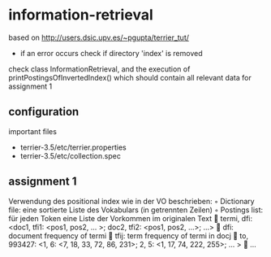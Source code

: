 # information-retrieval

based on http://users.dsic.upv.es/~pgupta/terrier_tut/
- if an error occurs check if directory 'index' is removed

check class InformationRetrieval, and the execution of printPostingsOfInvertedIndex() which should contain all relevant data for assignment 1

configuration
------------
important files
- terrier-3.5/etc/terrier.properties
- terrier-3.5/etc/collection.spec

assignment 1
------------
Verwendung des positional index wie in der VO
beschrieben:
◦ Dictionary file: eine sortierte Liste des Vokabulars (in
getrennten Zeilen)
◦ Postings list: für jeden Token eine Liste der Vorkommen im
originalen Text
 termi, dfi: <doc1, tfi1: <pos1, pos2, ... >; doc2, tfi2: <pos1,
pos2, ...>; ...>
 dfi: document frequency of termi
 tfij: term frequency of termi in docj
 to, 993427:
<1, 6: <7, 18, 33, 72, 86, 231>;
2, 5: <1, 17, 74, 222, 255>; ... >
 ...
